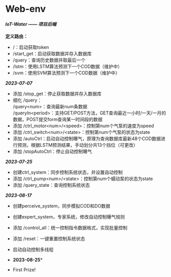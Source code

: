 # Web-env
#### *IoT-Water —— 项目后端*  
**定义路由：**  
* /：启动获取token  
* /start_get：启动获取数据并存入数据库  
* /query：查询历史数据并取最后一个  
* /lstm：使用LSTM算法预测下一个COD数据（维护中）  
* /svm：使用SVM算法预测下一个COD数据（维护中）  

***2023-07-07***  
* 添加 /stop_get：停止获取数据并存入数据库  
* 细化 /query：  
/query&lt;num>：查询最新num条数据  
/queryIn&lt;period>：支持GET/POST方法，GET查询最近一小时/一天/一月的数据，POST提交form查询某一时间段的数据  
* 添加 /ctrl_motor&lt;num>/&lt;speed>：控制第num个气泵的速度为speed  
* 添加 /ctrl_switch&lt;num>/&lt;state>：控制第num个气泵的状态为state  
* 添加 /autoCtrl：启动自动控制曝气，原理为查询数据库最新48个COD数据进行预测，根据LSTM预测结果，手动划分共13个挡位（可更改）  
* 添加 /stopAutoCtrl：停止自动控制曝气  

***2023-07-25***
* 创建ctrl_system：同步控制系统状态，并设置自动控制
* 添加 /ctrl_pump&lt;num>/&lt;state>：控制第num个蠕动泵的状态为state
* 添加 /query_state：查询控制系统状态

***2023-08-17***
* 创建perceive_system，同步模拟COD和DO数据
* 创建expert_system，专家系统，修改自动控制曝气规则
* 添加 /control_all：统一控制指令数据格式，实现批量控制
* 添加 /reset：一键重置控制系统状态
* 启动自动控制多线程

* **2023-08-25***
* First Prize!

